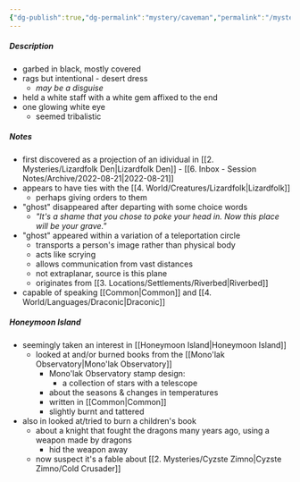 ```yaml
---
{"dg-publish":true,"dg-permalink":"mystery/caveman","permalink":"/mystery/caveman/","dgHomeLink":true,"dgPassFrontmatter":false}
---
```


##### Description
- garbed in black, mostly covered
- rags but intentional - desert dress
	- *may be a disguise*
- held a white staff with a white gem affixed to the end
- one glowing white eye
	- seemed tribalistic

##### Notes
- first discovered as a projection of an idividual in [[2. Mysteries/Lizardfolk Den|Lizardfolk Den]] - [[6. Inbox - Session Notes/Archive/2022-08-21|2022-08-21]]
- appears to have ties with the [[4. World/Creatures/Lizardfolk|Lizardfolk]]
	- perhaps giving orders to them
- "ghost" disappeared after departing with some choice words
	- *"It's a shame that you chose to poke your head in. Now this place will be your grave."*
- "ghost" appeared within a variation of a teleportation circle
	- transports a person's image rather than physical body
	- acts like scrying 
	- allows communication from vast distances
	- not extraplanar, source is this plane
	- originates from [[3. Locations/Settlements/Riverbed|Riverbed]]
- capable of speaking [[Common|Common]] and [[4. World/Languages/Draconic|Draconic]]

##### Honeymoon Island
- seemingly taken an interest in [[Honeymoon Island|Honeymoon Island]]
	- looked at and/or burned books from the [[Mono'lak Observatory|Mono'lak Observatory]] 
		- Mono'lak Observatory stamp design:
			- a collection of stars with a telescope
		- about the seasons & changes in temperatures
		- written in [[Common|Common]]
		- slightly burnt and tattered
- also in looked at/tried to burn a children's book
	- about a knight that fought the dragons many years ago, using a weapon made by dragons
		- hid the weapon away
	- now suspect it's a fable about [[2. Mysteries/Cyzste Zimno|Cyzste Zimno/Cold Crusader]]